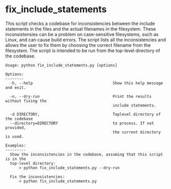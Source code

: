 # fix_include_statements

This script checks a codebase for inconsistencies between the include statements in the files and the actual filenames in the filesystem. These inconsistensies can be a problem on case-sensitive filesystems, such as Linux, and can cause build errors. The script lists all the inconsistencies and allows the user to fix them by choosing the correct filename from the filesystem. The script is intended to be run from the top-level directory of the codebase.

```
Usage: python fix_include_statements.py [options]

Options:
--------
  -h, --help                                   Show this help message and exit.

  -n, --dry-run                                Print the results without fixing the
                                               include statements.

  -d DIRECTORY,                                Toplevel directory of the codebase
  --directory=DIRECTORY                        to process. If not provided,
                                               the current directory is used.

Examples:
---------
  Show the inconsistencies in the codebase, assuming that this script is in the
  top-level directory:
      > python fix_include_statements.py --dry-run

  Fix the inconsistencies:
      > python fix_include_statements.py
```
